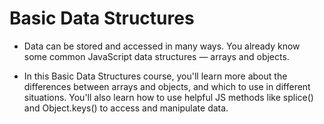 # Basic Data Structures

- Data can be stored and accessed in many ways. You already know some common JavaScript data structures — arrays and objects.

- In this Basic Data Structures course, you'll learn more about the differences between arrays and objects, and which to use in different situations. You'll also learn how to use helpful JS methods like splice() and Object.keys() to access and manipulate data.

